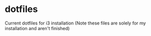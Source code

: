 # dotfiles

Current dotfiles for i3 installation (Note these files are solely for my installation and aren't finished)
